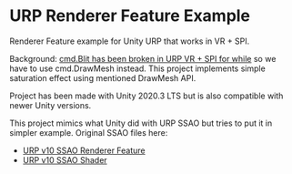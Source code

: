 # URP Renderer Feature Example

Renderer Feature example for Unity URP that works in VR + SPI.

Background: [cmd.Blit has been broken in URP VR + SPI for while](https://issuetracker.unity3d.com/issues/xr-sdk-urp-game-view-is-rendered-grey-for-left-eye-and-black-for-right-eye-when-using-single-pass-instanced-and-render-feature) so we have to use cmd.DrawMesh instead. This project implements simple saturation effect using mentioned DrawMesh API.

Project has been made with Unity 2020.3 LTS but is also compatible with newer Unity versions.

This project mimics what Unity did with URP SSAO but tries to put it in simpler example. Original SSAO files here:
* [URP v10 SSAO Renderer Feature](https://github.com/Unity-Technologies/Graphics/blob/v10.5.1/com.unity.render-pipelines.universal/Runtime/RendererFeatures/ScreenSpaceAmbientOcclusion.cs)
* [URP v10 SSAO Shader](https://github.com/Unity-Technologies/Graphics/blob/v10.5.1/com.unity.render-pipelines.universal/Shaders/Utils/ScreenSpaceAmbientOcclusion.shader)
